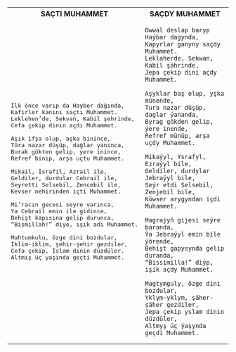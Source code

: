 <table border=0>
<tr>
<th> SAÇTI MUHAMMET </th>
<th> SAÇDY MUHAMMET </th>
</tr>
<tr>
<td>

<pre>
İlk önce varıp da Hayber dağında,
Kafirler kanını saçtı Muhammet.
Leklehen’de, Sekvan, Kabil şehrinde,
Cefa çekip dinin açdı Muhammet.

Aşık ifşa olup, aşka binince,
Tûra nazar düşüp, dağlar yanınca,
Burak gökten gelip, yere inince,
Refref binip, arşa uçtu Muhammet.

Mikail, İsrafil, Azrail ile,
Geldiler, durdular Cebrail ile,
Seyretti Selsebil, Zencebil ile,
Kevser nehirinden içti Muhammet.

Mi’racın gecesi seyre varınca,
Ya Cebrail emin ile gidince,
Behişt kapısına gelip durunca,
“Bismillah!” diye, ışık adı Muhammet.

Mahtumkulu, özge dini bozdular,
İklim-iklim, şehir-şehir gezdiler,
Cefa çekip, İslam dinin düzdüler.
Altmış üç yaşında geçti Muhammet.
</pre>

</td>
<td>

```
Owwal deslap baryp Haýbar dagynda,
Kapyrlar ganyny saçdy Muhammet.
Leklaherde, Sekwan, Kabil şährinde,
Jepa çekip dini açdy Muhammet.

Aşyklar baş olup, yşka münende,
Tura nazar düşüp, daglar ýananda,
Byrag gökden gelip, ýere inende,
Refref münüp, arşa uçdy Muhammet.

Mikaýyl, Ysrafyl, Ezraýyl bile,
Geldiler, durdylar Jebraýyl bile,
Seýr etdi Selsebil, Zenjebil bile,
Köwser arygyndan içdi Muhammet.

Magrajyñ gijesi seýre baranda,
Ýa Jebraýyl emin bile ýörende,
Behişt gapysynda gelip duranda,
“Bissimilla!” diýp, işik açdy Muhammet.

Magtymguly, özge dini bozdular,
Yklym-yklym, şäher-şäher gezdiler,
Jepa çekip yslam dinin düzdüler,
Altmyş üç ýaşynda geçdi Muhammet.
```

</td>
</tr>
</table>
